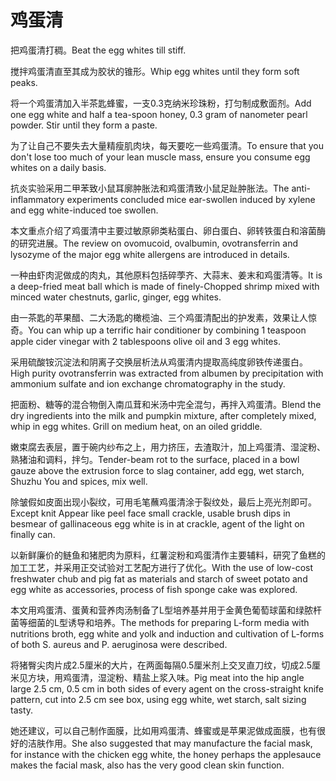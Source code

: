 # 鸡蛋清

<p><span class="chinese">把鸡蛋清打稠。</span><span class="english">Beat the egg whites till stiff.</span></p>

<p><span class="chinese">搅拌鸡蛋清直至其成为胶状的锥形。</span><span class="english">Whip egg whites until they form soft peaks.</span></p>

<p><span class="chinese">将一个鸡蛋清加入半茶匙蜂蜜，一支0.3克纳米珍珠粉，打匀制成敷面剂。</span><span class="english">Add one egg white and half a tea-spoon honey, 0.3 gram of nanometer pearl powder. Stir until they form a paste.</span></p>

<p><span class="chinese">为了让自己不要失去大量精瘦肌肉块，每天要吃一些鸡蛋清。</span><span class="english">To ensure that you don't lose too much of your lean muscle mass, ensure you consume egg whites on a daily basis.</span></p>

<p><span class="chinese">抗炎实验采用二甲苯致小鼠耳廓肿胀法和鸡蛋清致小鼠足趾肿胀法。</span><span class="english">The anti-inflammatory experiments concluded mice ear-swollen induced by xylene and egg white-induced toe swollen.</span></p>

<p><span class="chinese">本文重点介绍了鸡蛋清中主要过敏原卵类粘蛋白、卵白蛋白、卵转铁蛋白和溶菌酶的研究进展。</span><span class="english">The review on ovomucoid, ovalbumin, ovotransferrin and lysozyme of the major egg white allergens are introduced in details.</span></p>

<p><span class="chinese">一种由虾肉泥做成的肉丸，其他原料包括碎荸齐、大蒜末、姜末和鸡蛋清等。</span><span class="english">It is a deep-fried meat ball which is made of finely-Chopped shrimp mixed with minced water chestnuts, garlic, ginger, egg whites.</span></p>

<p><span class="chinese">由一茶匙的苹果醋、二大汤匙的橄榄油、三个鸡蛋清配出的护发素，效果让人惊奇。</span><span class="english">You can whip up a terrific hair conditioner by combining 1 teaspoon apple cider vinegar with 2 tablespoons olive oil and 3 egg whites.</span></p>

<p><span class="chinese">采用硫酸铵沉淀法和阴离子交换层析法从鸡蛋清内提取高纯度卵铁传递蛋白。</span><span class="english">High purity ovotransferrin was extracted from albumen by precipitation with ammonium sulfate and ion exchange chromatography in the study.</span></p>

<p><span class="chinese">把面粉、糖等的混合物倒入南瓜茸和米汤中完全混匀，再拌入鸡蛋清。</span><span class="english">Blend the dry ingredients into the milk and pumpkin mixture, after completely mixed, whip in egg whites. Grill on medium heat, on an oiled griddle.</span></p>

<p><span class="chinese">嫩束腐去表层，置于碗内纱布之上，用力挤压，去渣取汁，加上鸡蛋清、湿淀粉、熟猪油和调料，拌匀。</span><span class="english">Tender-beam rot to the surface, placed in a bowl gauze above the extrusion force to slag container, add egg, wet starch, Shuzhu You and spices, mix well.</span></p>

<p><span class="chinese">除皱假如皮面出现小裂纹，可用毛笔蘸鸡蛋清涂于裂纹处，最后上亮光剂即可。</span><span class="english">Except knit Appear like peel face small crackle, usable brush dips in besmear of gallinaceous egg white is in at crackle, agent of the light on finally can.</span></p>

<p><span class="chinese">以新鲜廉价的鲢鱼和猪肥肉为原料，红薯淀粉和鸡蛋清作主要辅料，研究了鱼糕的加工工艺，并采用正交试验对工艺配方进行了优化。</span><span class="english">With the use of low-cost freshwater chub and pig fat as materials and starch of sweet potato and egg white as accessories, process of fish sponge cake was explored.</span></p>

<p><span class="chinese">本文用鸡蛋清、蛋黄和营养肉汤制备了L型培养基并用于金黄色葡萄球菌和绿脓杆菌等细菌的L型诱导和培养。</span><span class="english">The methods for preparing L-form media with nutritions broth, egg white and yolk and induction and cultivation of L-forms of both S. aureus and P. aeruginosa were described.</span></p>

<p><span class="chinese">将猪臀尖肉片成2.5厘米的大片，在两面每隔0.5厘米剂上交叉直刀纹，切成2.5厘米见方块，用鸡蛋清，湿淀粉、精盐上浆入味。</span><span class="english">Pig meat into the hip angle large 2.5 cm, 0.5 cm in both sides of every agent on the cross-straight knife pattern, cut into 2.5 cm see box, using egg white, wet starch, salt sizing tasty.</span></p>

<p><span class="chinese">她还建议，可以自己制作面膜，比如用鸡蛋清、蜂蜜或是苹果泥做成面膜，也有很好的洁肤作用。</span><span class="english">She also suggested that may manufacture the facial mask, for instance with the chicken egg white, the honey perhaps the applesauce makes the facial mask, also has the very good clean skin function.</span></p>

